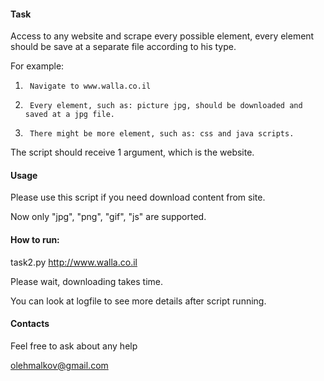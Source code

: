 #### Task

Access to any website and scrape every possible element, every element should be save at a separate file according to his type.

For example:
1.      Navigate to www.walla.co.il
2.      Every element, such as: picture jpg, should be downloaded and saved at a jpg file.
3.      There might be more element, such as: css and java scripts.

The script should receive 1 argument, which is the website.

#### Usage
Please use this script if you need download content from site.

Now only "jpg", "png", "gif", "js" are supported.

#### How to run:

task2.py http://www.walla.co.il

Please wait, downloading takes time.

You can look at logfile to see more details after script running.


#### Contacts
Feel free to ask about any help 

olehmalkov@gmail.com

